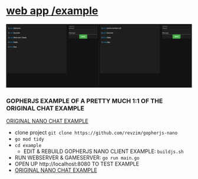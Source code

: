 # [web app /example](https://github.com/revzim/gopherjs-nano/example)
![EXAMPLE](./../example.PNG)
### GOPHERJS EXAMPLE OF A PRETTY MUCH 1:1 OF THE ORIGINAL CHAT EXAMPLE
[ORIGINAL NANO CHAT EXAMPLE](https://github.com/lonng/nano/tree/master/examples/demo/chat)
* clone project `git clone https://github.com/revzim/gopherjs-nano`
* `go mod tidy`
* `cd example`
	* EDIT & REBUILD GOPHERJS NANO CLIENT EXAMPLE: `buildjs.sh`
* RUN WEBSERVER & GAMESERVER: `go run main.go`
* OPEN UP http://localhost:8080 TO TEST EXAMPLE
* [ORIGINAL NANO CHAT EXAMPLE](https://github.com/lonng/nano/tree/master/examples/demo/chat)